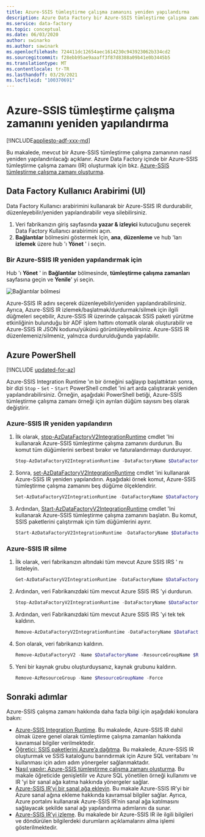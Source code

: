 ```yaml
---
title: Azure-SSIS tümleştirme çalışma zamanını yeniden yapılandırma
description: Azure Data Factory bir Azure-SSIS tümleştirme çalışma zamanını zaten sağladıktan sonra yeniden yapılandırma hakkında bilgi edinin.
ms.service: data-factory
ms.topic: conceptual
ms.date: 06/03/2020
author: swinarko
ms.author: sawinark
ms.openlocfilehash: 724411dc12654aec1614230c943923062b334cd2
ms.sourcegitcommit: f28ebb95ae9aaaff3f87d8388a09b41e0b3445b5
ms.translationtype: MT
ms.contentlocale: tr-TR
ms.lasthandoff: 03/29/2021
ms.locfileid: "100370691"
---
```

# <a name="reconfigure-the-azure-ssis-integration-runtime"></a>Azure-SSIS tümleştirme çalışma zamanını yeniden yapılandırma

[!INCLUDE[appliesto-adf-xxx-md](includes/appliesto-adf-xxx-md.md)]

Bu makalede, mevcut bir Azure-SSIS tümleştirme çalışma zamanının nasıl yeniden yapılandırılacağı açıklanır. Azure Data Factory içinde bir Azure-SSIS tümleştirme çalışma zamanı (IR) oluşturmak için bkz. [Azure-SSIS tümleştirme çalışma zamanı oluşturma](create-azure-ssis-integration-runtime.md).  

## <a name="data-factory-ui"></a>Data Factory Kullanıcı Arabirimi (UI) 
Data Factory Kullanıcı arabirimini kullanarak bir Azure-SSIS IR durdurabilir, düzenleyebilir/yeniden yapılandırabilir veya silebilirsiniz. 

1. Veri fabrikanızın giriş sayfasında **yazar & izleyici** kutucuğunu seçerek Data Factory Kullanıcı arabirimini açın.
2. **Bağlantılar** bölmesini göstermek Için, **ana**, **düzenleme** ve hub 'ları **izlemek** üzere hub 'ı **Yönet** ' i seçin.

### <a name="to-reconfigure-an-azure-ssis-ir"></a>Bir Azure-SSIS IR yeniden yapılandırmak için
Hub 'ı **Yönet** ' in **Bağlantılar** bölmesinde, **tümleştirme çalışma zamanları** sayfasına geçin ve **Yenile**' yi seçin. 

   ![Bağlantılar bölmesi](./media/tutorial-create-azure-ssis-runtime-portal/connections-pane.png)

   Azure-SSIS IR adını seçerek düzenleyebilir/yeniden yapılandırabilirsiniz. Ayrıca, Azure-SSIS IR izlemek/başlatmak/durdurmak/silmek için ilgili düğmeleri seçebilir, Azure-SSIS IR üzerinde çalışacak SSIS paketi yürütme etkinliğinin bulunduğu bir ADF işlem hattını otomatik olarak oluşturabilir ve Azure-SSIS IR JSON kodunu/yükünü görüntüleyebilirsiniz.  Azure-SSIS IR düzenlemeniz/silmeniz, yalnızca durdurulduğunda yapılabilir.

## <a name="azure-powershell"></a>Azure PowerShell

[!INCLUDE [updated-for-az](../../includes/updated-for-az.md)]

Azure-SSIS Integration Runtime 'ın bir örneğini sağlayıp başlattıktan sonra, bir dizi `Stop`  -  `Set`  -  `Start` PowerShell cmdlet 'ini art arda çalıştırarak yeniden yapılandırabilirsiniz. Örneğin, aşağıdaki PowerShell betiği, Azure-SSIS tümleştirme çalışma zamanı örneği için ayrılan düğüm sayısını beş olarak değiştirir.

### <a name="reconfigure-an-azure-ssis-ir"></a>Azure-SSIS IR yeniden yapılandırın

1. İlk olarak, [stop-AzDataFactoryV2IntegrationRuntime](/powershell/module/az.datafactory/stop-Azdatafactoryv2integrationruntime) cmdlet 'Ini kullanarak Azure-SSIS tümleştirme çalışma zamanını durdurun. Bu komut tüm düğümlerini serbest bırakır ve faturalandırmayı durduruyor.

   ```powershell
   Stop-AzDataFactoryV2IntegrationRuntime -DataFactoryName $DataFactoryName -Name $AzureSSISName -ResourceGroupName $ResourceGroupName 
   ```
2. Sonra, [set-AzDataFactoryV2IntegrationRuntime](/powershell/module/az.datafactory/set-Azdatafactoryv2integrationruntime) cmdlet 'ini kullanarak Azure-SSIS IR yeniden yapılandırın. Aşağıdaki örnek komut, Azure-SSIS tümleştirme çalışma zamanını beş düğüme ölçeklendirir.

   ```powershell
   Set-AzDataFactoryV2IntegrationRuntime -DataFactoryName $DataFactoryName -Name $AzureSSISName -ResourceGroupName $ResourceGroupName -NodeCount 5
   ```  
3. Ardından, [Start-AzDataFactoryV2IntegrationRuntime](/powershell/module/az.datafactory/start-Azdatafactoryv2integrationruntime) cmdlet 'Ini kullanarak Azure-SSIS tümleştirme çalışma zamanını başlatın. Bu komut, SSIS paketlerini çalıştırmak için tüm düğümlerini ayırır.   

   ```powershell
   Start-AzDataFactoryV2IntegrationRuntime -DataFactoryName $DataFactoryName -Name $AzureSSISName -ResourceGroupName $ResourceGroupName
   ```

### <a name="delete-an-azure-ssis-ir"></a>Azure-SSIS IR silme
1. İlk olarak, veri fabrikanızın altındaki tüm mevcut Azure SSIS IRS ' nı listeleyin.

   ```powershell
   Get-AzDataFactoryV2IntegrationRuntime -DataFactoryName $DataFactoryName -ResourceGroupName $ResourceGroupName -Status
   ```
2. Ardından, veri Fabrikanızdaki tüm mevcut Azure SSIS IRS 'yi durdurun.

   ```powershell
   Stop-AzDataFactoryV2IntegrationRuntime -DataFactoryName $DataFactoryName -Name $AzureSSISName -ResourceGroupName $ResourceGroupName -Force
   ```
3. Ardından, veri Fabrikanızdaki tüm mevcut Azure SSIS IRS 'yi tek tek kaldırın.

   ```powershell
   Remove-AzDataFactoryV2IntegrationRuntime -DataFactoryName $DataFactoryName -Name $AzureSSISName -ResourceGroupName $ResourceGroupName -Force
   ```
4. Son olarak, veri fabrikanızı kaldırın.

   ```powershell
   Remove-AzDataFactoryV2 -Name $DataFactoryName -ResourceGroupName $ResourceGroupName -Force
   ```
5. Yeni bir kaynak grubu oluşturduysanız, kaynak grubunu kaldırın.

   ```powershell
   Remove-AzResourceGroup -Name $ResourceGroupName -Force 
   ```

## <a name="next-steps"></a>Sonraki adımlar
Azure-SSIS çalışma zamanı hakkında daha fazla bilgi için aşağıdaki konulara bakın: 

- [Azure-SSIS Integration Runtime](concepts-integration-runtime.md#azure-ssis-integration-runtime). Bu makalede, Azure-SSIS IR dahil olmak üzere genel olarak tümleştirme çalışma zamanları hakkında kavramsal bilgiler verilmektedir. 
- [Öğretici: SSIS paketlerini Azure’a dağıtma](./tutorial-deploy-ssis-packages-azure.md). Bu makalede, Azure-SSIS IR oluşturmak ve SSIS kataloğunu barındırmak için Azure SQL veritabanı 'nı kullanması için adım adım yönergeler sağlanmaktadır. 
- [Nasıl yapılır: Azure-SSIS tümleştirme çalışma zamanı oluşturma](create-azure-ssis-integration-runtime.md). Bu makale öğreticide genişletilir ve Azure SQL yönetilen örneği kullanımı ve IR 'yi bir sanal ağa katma hakkında yönergeler sağlar. 
- [Azure-SSIS IR’yi bir sanal ağa ekleyin](join-azure-ssis-integration-runtime-virtual-network.md). Bu makale Azure-SSIS IR’yi bir Azure sanal ağına ekleme hakkında kavramsal bilgiler sağlar. Ayrıca, Azure portalını kullanarak Azure-SSIS IR’nin sanal ağa katılmasını sağlayacak şekilde sanal ağı yapılandırma adımlarını da sunar. 
- [Azure-SSIS IR’yi izleme](monitor-integration-runtime.md#azure-ssis-integration-runtime). Bu makalede bir Azure-SSIS IR ile ilgili bilgileri ve döndürülen bilgilerdeki durumların açıklamalarını alma işlemi gösterilmektedir.